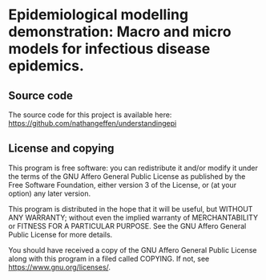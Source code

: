 # Epidemiological modelling demonstration: Macro and micro models for infectious disease epidemics.

## Source code

The source code for this project is available here:
https://github.com/nathangeffen/understandingepi

## License and copying

This program is free software: you can redistribute it and/or modify
it under the terms of the GNU Affero General Public License as
published by the Free Software Foundation, either version 3 of the
License, or (at your option) any later version.

This program is distributed in the hope that it will be useful,
but WITHOUT ANY WARRANTY; without even the implied warranty of
MERCHANTABILITY or FITNESS FOR A PARTICULAR PURPOSE.  See the
GNU Affero General Public License for more details.

You should have received a copy of the GNU Affero General Public License along
with this program in a filed called COPYING. If not, see
<https://www.gnu.org/licenses/>.
